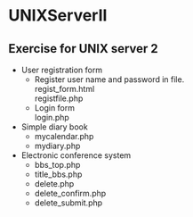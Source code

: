 # UNIXServerII
Exercise for UNIX server 2
------------------------------
* User registration form  
  - Register user name and password in file.  
    regist_form.html  
    registfile.php  
  - Login form  
    login.php  
* Simple diary book  
  - mycalendar.php  
  - mydiary.php  
* Electronic conference system  
  - bbs_top.php  
  - title_bbs.php  
  - delete.php  
  - delete_confirm.php  
  - delete_submit.php  
  
  
  
